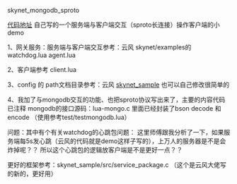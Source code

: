 skynet_mongodb_sproto

[代码地址](https://github.com/ToSaySomething/Skynet_MongoDB_Demo)
自己写的一个服务端与客户端交互（sproto长连接）操作客户端的小demo

1、网关服务：服务端与客户端交互参考：云风 skynet/examples的watchdog.lua agent.lua

2、客户端参考 client.lua

3、config 的 path文档目录参考：云风 [skynet_sample](https://github.com/cloudwu/skynet_sample)  也可以自己修改很简单的

4、我加了与mongodb交互的功能、也把sproto协议写出来了，主要的内容代码已注释
mongodb的接口源码：lua-mongo.c 里面已经封装了bson decode 和 encode
	（使用参考test/testmongodb.lua）

问题：其中有个有关watchdog的心跳包问题：
    这里师傅跟我分析了一下，如果服务端每5s发心跳（云风的代码就是demo这样子写的），上万人的服务器是不是会炸掉呢？？ 所以这个心跳包的逻辑放客户端是不是更好一点？？

更好的框架参考：skynet_sample/src/service_package.c （这个是云风大佬写的新的，更好用）
